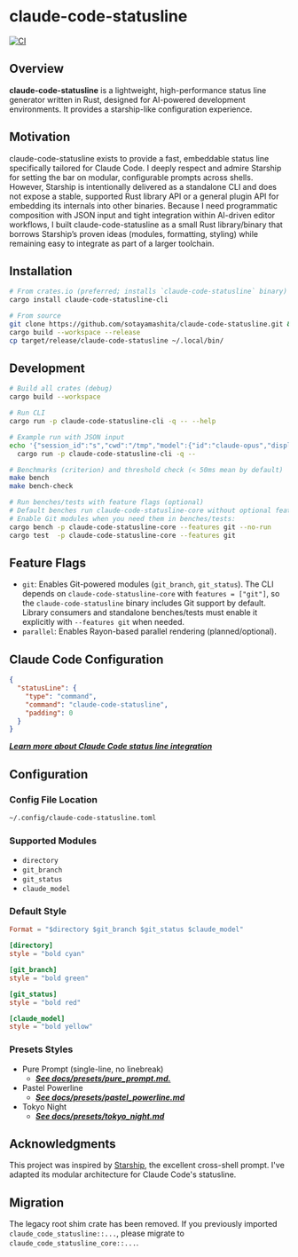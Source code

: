 # claude-code-statusline

[![CI](https://github.com/sotayamashita/claude-code-statusline/actions/workflows/ci.yml/badge.svg)](https://github.com/sotayamashita/claude-code-statusline/actions/workflows/ci.yml)

## Overview
<!-- LLM Instructions: Update @specs/project.md when you change this section -->

**claude-code-statusline** is a lightweight, high-performance status line generator written in Rust, designed for AI-powered development environments. It provides a starship-like configuration experience.

## Motivation

claude-code-statusline exists to provide a fast, embeddable status line specifically tailored for Claude Code. I deeply respect and admire Starship for setting the bar on modular, configurable prompts across shells. However, Starship is intentionally delivered as a standalone CLI and does not expose a stable, supported Rust library API or a general plugin API for embedding its internals into other binaries. Because I need programmatic composition with JSON input and tight integration within AI-driven editor workflows, I built claude-code-statusline as a small Rust library/binary that borrows Starship’s proven ideas (modules, formatting, styling) while remaining easy to integrate as part of a larger toolchain.

## Installation

```bash
# From crates.io (preferred; installs `claude-code-statusline` binary)
cargo install claude-code-statusline-cli

# From source
git clone https://github.com/sotayamashita/claude-code-statusline.git && cd claude-code-statusline
cargo build --workspace --release
cp target/release/claude-code-statusline ~/.local/bin/
```

## Development

```bash
# Build all crates (debug)
cargo build --workspace

# Run CLI
cargo run -p claude-code-statusline-cli -q -- --help

# Example run with JSON input
echo '{"session_id":"s","cwd":"/tmp","model":{"id":"claude-opus","display_name":"Opus"}}' | \
  cargo run -p claude-code-statusline-cli -q --

# Benchmarks (criterion) and threshold check (< 50ms mean by default)
make bench
make bench-check

# Run benches/tests with feature flags (optional)
# Default benches run claude-code-statusline-core without optional features.
# Enable Git modules when you need them in benches/tests:
cargo bench -p claude-code-statusline-core --features git --no-run
cargo test  -p claude-code-statusline-core --features git
```

## Feature Flags

- `git`: Enables Git-powered modules (`git_branch`, `git_status`). The CLI depends on
  `claude-code-statusline-core` with `features = ["git"]`, so the `claude-code-statusline` binary includes Git support by default.
  Library consumers and standalone benches/tests must enable it explicitly with
  `--features git` when needed.
- `parallel`: Enables Rayon-based parallel rendering (planned/optional).

## Claude Code Configuration

```json
{
  "statusLine": {
    "type": "command",
    "command": "claude-code-statusline",
    "padding": 0
  }
}
```

_**[Learn more about Claude Code status line integration](https://docs.anthropic.com/en/docs/claude-code/statusline)**_

## Configuration

### Config File Location

```bash
~/.config/claude-code-statusline.toml
```

### Supported Modules

- `directory`
- `git_branch`
- `git_status`
- `claude_model`

### Default Style

```toml
Format = "$directory $git_branch $git_status $claude_model"

[directory]
style = "bold cyan"

[git_branch]
style = "bold green"

[git_status]
style = "bold red"

[claude_model]
style = "bold yellow"
```

### Presets Styles

- Pure Prompt (single-line, no linebreak)
    - _**[See docs/presets/pure_prompt.md.](docs/presets/pure_prompt.md)**_
- Pastel Powerline
    - _**[See docs/presets/pastel_powerline.md](docs/presets/pastel_powerline.md)**_
- Tokyo Night
    - _**[See docs/presets/tokyo_night.md](docs/presets/tokyo_night.md)**_

## Acknowledgments

This project was inspired by [Starship](https://starship.rs/), the excellent cross-shell prompt. I've adapted its modular architecture for Claude Code's statusline.

## Migration

The legacy root shim crate has been removed. If you previously imported
`claude_code_statusline::...`, please migrate to `claude_code_statusline_core::...`.
